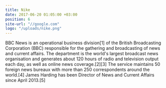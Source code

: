```yaml
---
title: Nike
date: 2017-06-20 01:05:00 +03:00
position: 6
site-url: "//google.com"
logo: "/uploads/nike.png"
---
```


BBC News is an operational business division[1] of the British Broadcasting Corporation (BBC) responsible for the gathering and broadcasting of news and current affairs. The department is the world's largest broadcast news organisation and generates about 120 hours of radio and television output each day, as well as online news coverage.[2][3] The service maintains 50 foreign news bureaux with more than 250 correspondents around the world.[4] James Harding has been Director of News and Current Affairs since April 2013.[5]
